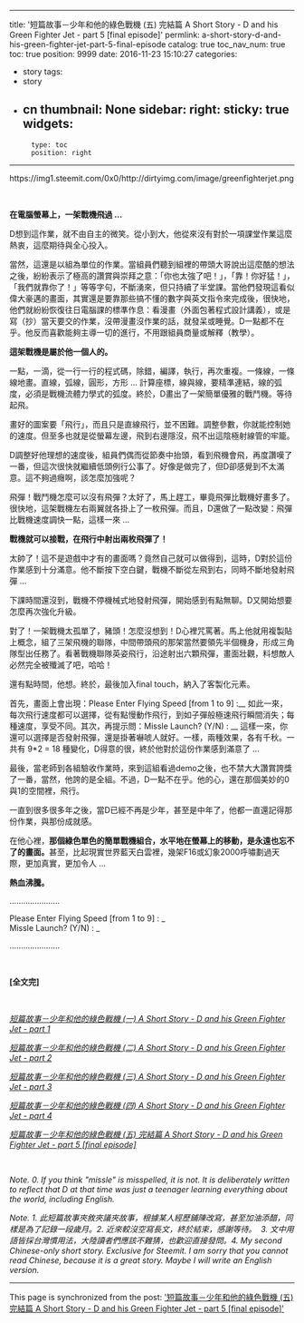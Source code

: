 
---
title: '短篇故事－少年和他的綠色戰機 (五) 完結篇 A Short Story - D and his Green Fighter Jet - part 5 [final episode]'
permlink: a-short-story-d-and-his-green-fighter-jet-part-5-final-episode
catalog: true
toc_nav_num: true
toc: true
position: 9999
date: 2016-11-23 15:10:27
categories:
- story
tags:
- story
- cn
thumbnail: None
sidebar:
    right:
        sticky: true
widgets:
    -
        type: toc
        position: right
---


<html>
<p>https://img1.steemit.com/0x0/http://dirtyimg.com/image/greenfighterjet.png</p>
<p><br></p>
<p><strong>在電腦螢幕上，一架戰機飛過 …&nbsp;</strong></p>
<p>D想到這作業，就不由自主的微笑。從小到大，他從來沒有對於一項課堂作業這麼熱衷，這麼期待與全心投入。</p>
<p>當然，這還是以組為單位的作業。當組員們聽到組裡的帶頭大哥說出這麼酷的想法之後，紛紛表示了極高的讚賞與崇拜之意：「你也太強了吧！」，「靠！你好猛！」，「我們就靠你了！」等等字句，不斷湧來，但只持續了半堂課。當他們發現這看似偉大豪邁的畫面，其實還是要靠那些搞不懂的數字與英文指令來完成後，很快地，他們就紛紛恢復往日電腦課的標準作息：看漫畫（外面包著程式設計講義），或是寫（抄）當天要交的作業，沒帶漫畫沒作業的話，就發呆或睡覺。D一點都不在乎。他反而喜歡能夠主導一切的進行，不用跟組員商量或解釋（教學）。</p>
<p><strong>這架戰機是屬於他一個人的。</strong></p>
<p>一點，一滴，從一行一行的程式碼，除錯，編譯，執行，再次重複。一條線，一條線地畫。直線，弧線，圓形，方形 … 計算座標，線與線，要精準連結，線的弧度，必須是戰機流體力學式的弧度。終於，D畫出了一架簡單優雅的戰鬥機。等待起飛。</p>
<p>畫好的圖案要「飛行」，而且只是直線飛行，並不困難。調整參數，你就能控制她的速度。但至多也就是從螢幕左邊，飛到右邊隱沒，飛不出這陰極射線管的牢籠。</p>
<p>D調整好他理想的速度後，組員們偶而從節奏中抬頭，看到飛機會飛，再度讚嘆了一番，但這次很快就繼續低頭例行公事了。好像是做完了，但D卻感覺到不太滿意。這不夠過癮啊，該怎麼加強呢？</p>
<p>飛彈！戰鬥機怎麼可以沒有飛彈？太好了，馬上趕工，畢竟飛彈比戰機好畫多了。很快地，這架戰機左右兩翼就各掛上了一枚飛彈。而且，D還做了一點改變：飛彈比戰機速度調快一點，這樣一來 …</p>
<p><strong>戰機就可以接戰，在飛行中射出兩枚飛彈了！</strong></p>
<p>太帥了！這不是遊戲中才有的畫面嗎？竟然自己就可以做得到，這時，D對於這份作業感到十分滿意。他不斷按下空白鍵，戰機不斷從左飛到右，同時不斷地發射飛彈 …&nbsp;</p>
<p>下課時間還沒到，戰機不停機械式地發射飛彈，開始感到有點無聊。D又開始想要怎麼再次強化升級。</p>
<p>對了！一架戰機太孤單了，豬頭！怎麼沒想到！D心裡咒罵著。馬上他就用複製貼上概念，組了三架飛機的聯隊，中間帶頭飛的那架當然要領先半個機身，形成三角隊型出任務了。看著戰機聯隊英姿飛行，沿途射出六顆飛彈，畫面壯觀，料想敵人必然完全被殲滅了吧，哈哈！</p>
<p>還有點時間，他想。終於，最後加入final touch，納入了客製化元素。</p>
<p>首先，畫面上會出現：Please Enter Flying Speed [from 1 to 9] :__ 如此一來，每次飛行速度都可以選擇，從有點慢動作飛行，到如子彈般極速飛行瞬間消失；每種速度，享受不同。其次，再提示問：Missle Launch? (Y/N) : __ 這樣一來，你還可以選擇是否發射飛彈，還是掛著嚇唬人就好。一樣，兩種效果，各有千秋。一共有 9*2 = 18 種變化，D得意的很，終於他對於這份作業感到滿意了 …&nbsp;</p>
<p>最後，當老師到各組驗收作業時，來到這組看過demo之後，也不禁大大讚賞誇獎了一番，當然，他誇的是全組。不過，D一點不在乎。他的心，還在那個美妙的0與1的空間裡，飛行。</p>
<p>一直到很多很多年之後，當D已經不再是少年，甚至是中年了，他都一直還記得那份作業，與那份成就感。</p>
<p>在他心裡，<strong>那個綠色單色的簡單戰機組合，水平地在螢幕上的移動，是永遠也忘不了的畫面。</strong>甚至，比起現實世界藍天白雲裡，幾架F16或幻象2000呼嘯劃過天際，更加真實，更加令人 ...</p>
<p><strong>熱血沸騰。</strong></p>
<p>......................</p>
<p>Please Enter Flying Speed [from 1 to 9] : _<br>
Missle Launch? (Y/N) : _</p>
<p>......................</p>
<p><br></p>
<p><strong>[全文完]&nbsp;</strong></p>
<p><br></p>
<p><a href="https://steemit.com/story/@deanliu/a-short-story-d-and-his-green-fighter-jet-part-1"><em>短篇故事－少年和他的綠色戰機 (一) A Short Story - D and his Green Fighter Jet - part 1</em></a></p>
<p><a href="https://steemit.com/story/@deanliu/a-short-story-d-and-his-green-fighter-jet-part-2"><em>短篇故事－少年和他的綠色戰機 (二) A Short Story - D and his Green Fighter Jet - part 2</em></a></p>
<p><a href="https://steemit.com/story/@deanliu/a-short-story-d-and-his-green-fighter-jet-part-3"><em>短篇故事－少年和他的綠色戰機 (三) A Short Story - D and his Green Fighter Jet - part 3</em></a></p>
<p><a href="https://steemit.com/story/@deanliu/a-short-story-d-and-his-green-fighter-jet-part-4"><em>短篇故事－少年和他的綠色戰機 (四) A Short Story - D and his Green Fighter Jet - part 4</em></a></p>
<p><a href="https://steemit.com/story/@deanliu/a-short-story-d-and-his-green-fighter-jet-part-5-final-episode"><em>短篇故事－少年和他的綠色戰機 (五) 完結篇 A Short Story - D and his Green Fighter Jet - part 5 [final episode]</em></a></p>
<p><br></p>
<p><em>Note. 0. If you think "missle" is misspelled, it is not. It is deliberately written to reflect that D at that time was just a teenager learning everything about the world, including English. &nbsp;</em></p>
<p><em>Note. 1. 此短篇故事夾敘夾議夾故事，根據某人經歷鋪陳改寫，甚至加油添醋，同樣是為了記錄一段歲月。2. 近來較沒空寫長文，終於結束，感謝等待。 &nbsp;3. 文中用語皆採台灣慣用法，大陸讀者們應該不難猜，也歡迎直接發問。4. My second Chinese-only short story. Exclusive for Steemit. I am sorry that you cannot read Chinese, because it is a great story. Maybe I will write an English version.</em>&nbsp;</p>
</html>

- - -

This page is synchronized from the post: ['短篇故事－少年和他的綠色戰機 (五) 完結篇 A Short Story - D and his Green Fighter Jet - part 5 [final episode]'](https://steemit.com/@deanliu/a-short-story-d-and-his-green-fighter-jet-part-5-final-episode)
